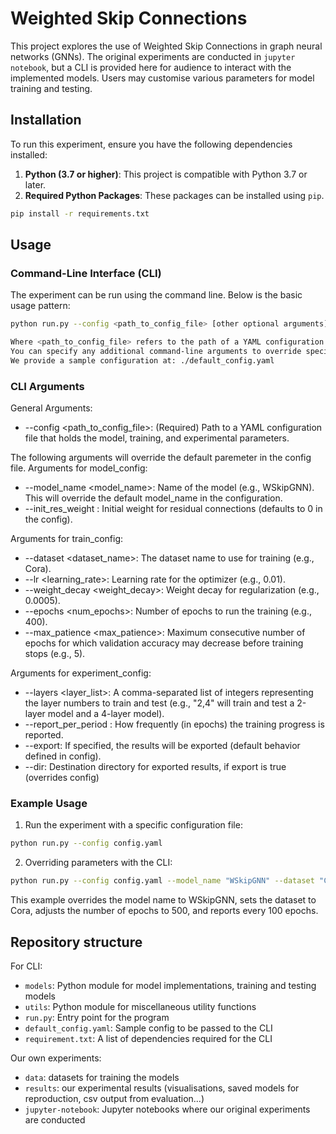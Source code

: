 # Weighted Skip Connections

This project explores the use of Weighted Skip Connections in graph neural networks (GNNs).
The original experiments are conducted in `jupyter notebook`, but a CLI is provided here for audience to interact with the implemented models.
Users may customise various parameters for model training and testing.

## Installation

To run this experiment, ensure you have the following dependencies installed:

1. **Python (3.7 or higher)**: This project is compatible with Python 3.7 or later.
2. **Required Python Packages**: These packages can be installed using `pip`.

```bash
pip install -r requirements.txt
```

## Usage

### Command-Line Interface (CLI)

The experiment can be run using the command line. 
Below is the basic usage pattern:

```bash
python run.py --config <path_to_config_file> [other optional arguments]

Where <path_to_config_file> refers to the path of a YAML configuration file containing default parameters. 
You can specify any additional command-line arguments to override specific configurations.
We provide a sample configuration at: ./default_config.yaml
```

### CLI Arguments

General Arguments:
- --config <path_to_config_file>: (Required) Path to a YAML configuration file that holds the model, training, and experimental parameters.

The following arguments will override the default paremeter in the config file.
Arguments for model_config:
- --model_name <model_name>: Name of the model (e.g., WSkipGNN). This will override the default model_name in the configuration.
- --init_res_weight <value>: Initial weight for residual connections (defaults to 0 in the config).

Arguments for train_config:
- --dataset <dataset_name>: The dataset name to use for training (e.g., Cora). 
- --lr <learning_rate>: Learning rate for the optimizer (e.g., 0.01). 
- --weight_decay <weight_decay>: Weight decay for regularization (e.g., 0.0005).
- --epochs <num_epochs>: Number of epochs to run the training (e.g., 400).
- --max_patience <max_patience>: Maximum consecutive number of epochs for which 
validation accuracy may decrease before training stops (e.g., 5).

Arguments for experiment_config:
- --layers <layer_list>: A comma-separated list of integers representing the layer numbers to train and test
(e.g., "2,4" will train and test a 2-layer model and a 4-layer model).
- --report_per_period <int>: How frequently (in epochs) the training progress is reported.
- --export: If specified, the results will be exported (default behavior defined in config).
- --dir: Destination directory for exported results, if export is true (overrides config)

### Example Usage
1. Run the experiment with a specific configuration file:

```bash
python run.py --config config.yaml
```

2. Overriding parameters with the CLI:

```bash
python run.py --config config.yaml --model_name "WSkipGNN" --dataset "Cora" --epochs 500 --report_per_period 100
```

This example overrides the model name to WSkipGNN, sets the dataset to Cora, adjusts the number of epochs to 500, and reports every 100 epochs.


## Repository structure

For CLI:

- `models`: Python module for model implementations, training and testing models
- `utils`: Python module for miscellaneous utility functions
- `run.py`: Entry point for the program
- `default_config.yaml`: Sample config to be passed to the CLI
- `requirement.txt`: A list of dependencies required for the CLI

Our own experiments:

- `data`: datasets for training the models
- `results`: our experimental results (visualisations, saved models for reproduction, csv output from evaluation...)
- `jupyter-notebook`: Jupyter notebooks where our original experiments are conducted
